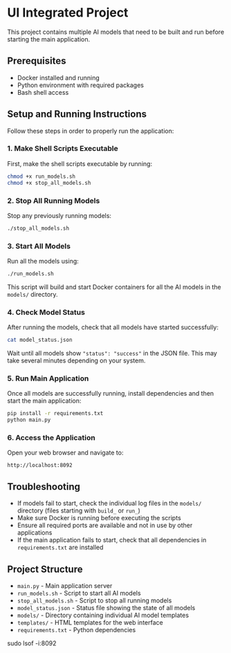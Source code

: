 # UI Integrated Project

This project contains multiple AI models that need to be built and run before starting the main application.

## Prerequisites

- Docker installed and running
- Python environment with required packages
- Bash shell access

## Setup and Running Instructions

Follow these steps in order to properly run the application:

### 1. Make Shell Scripts Executable

First, make the shell scripts executable by running:

```bash
chmod +x run_models.sh
chmod +x stop_all_models.sh
```

### 2. Stop All Running Models

Stop any previously running models:

```bash
./stop_all_models.sh
```

### 3. Start All Models

Run all the models using:

```bash
./run_models.sh
```

This script will build and start Docker containers for all the AI models in the `models/` directory.

### 4. Check Model Status

After running the models, check that all models have started successfully:

```bash
cat model_status.json
```

Wait until all models show `"status": "success"` in the JSON file. This may take several minutes depending on your system.

### 5. Run Main Application

Once all models are successfully running, install dependencies and then start the main application:

```bash
pip install -r requirements.txt
python main.py
```

### 6. Access the Application

Open your web browser and navigate to:

```
http://localhost:8092
```

## Troubleshooting

- If models fail to start, check the individual log files in the `models/` directory (files starting with `build_` or `run_`)
- Make sure Docker is running before executing the scripts
- Ensure all required ports are available and not in use by other applications
- If the main application fails to start, check that all dependencies in `requirements.txt` are installed

## Project Structure

- `main.py` - Main application server
- `run_models.sh` - Script to start all AI models
- `stop_all_models.sh` - Script to stop all running models  
- `model_status.json` - Status file showing the state of all models
- `models/` - Directory containing individual AI model templates
- `templates/` - HTML templates for the web interface
- `requirements.txt` - Python dependencies

sudo lsof -i:8092